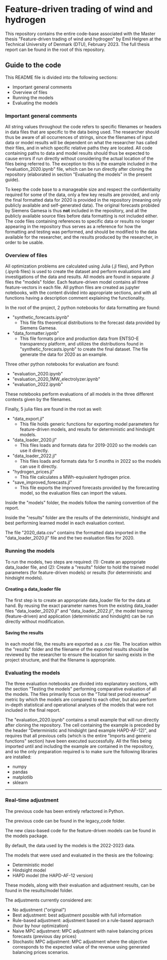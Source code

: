 # Feature-driven trading of wind and hydrogen

This repository contains the entire code-base associated with the Master thesis "Feature-driven trading of wind and hydrogen" by Emil Helgren at the Technical University of Denmark (DTU), February 2023. The full thesis report can be found in the root of this repository. 

## Guide to the code

This README file is divided into the following sections:

- Important general comments
- Overview of files
- Running the models
- Evaluating the models

### Important general comments

All string values throughout the code refers to specific filenames or headers in data files that are specific to the data being used. The researcher should thus be aware of all occurrences of strings, since the filenames of input data or model results will be dependent on what the researcher has called their files, and in which specific relative paths they are located. All code containing paths to data and model results should thus be expected to cause errors if run directly without considering the actual location of the files being referred to. The exception to this is the example included in the "evaluation_2020.ipynb" file, which can be run directly after cloning the repository (elaborated in section "Evaluating the models" in the present guide).

To keep the code base to a manageable size and respect the confidentiality required for some of the data, only a few key results are provided, and only the final formatted data for 2020 is provided in the repository (meaning only publicly available and self-generated data). The original forecasts probided by Siemens Gamesa is thus **not** included in the repository, and all the publicly available source files before data formatting is not included either. The code files containing references to specific data or results no longer appearing in the repository thus serves as a reference for how the formatting and testing was performed, and should be modified to the data available for the researcher, and the results produced by the researcher, in order to be usable.

### Overview of files

All optimization problems are calculated using Julia (.jl files), and Python (.ipynb files) is used to create the dataset and perform evaluations and investigations of the data and results. All models are found in separate .jl files the "models" folder. Each feature-driven model contains all three feature-vectors in each file. All python files are created as jupyter notebooks, with the content divided into appropriate sections, and with all functions having a description comment explaining the functionality.

In the root of the project, 2 python notebooks for data formatting are found:

- "synthetic_forecasts.ipynb"
  - This file fits theoretical distributions to the forecast data provided by Siemens Gamesa.
- "data_formatter.iypnb"
  - This file formats price and production data from ENTSO-E transparency platform, and utilizes the distributions found in "synthetic_forecasts.ipynb" to create the final dataset. The file generate the data for 2020 as an example.

Three other python notebooks for evaluation are found:

- "evaluation_2020.ipynb"
- "evaluation_2020_1MW_electrolyzer.ipynb"
- "evaluation_2022.ipynb"

These notebooks perform evaluations of all models in the three different contexts given by the filenames.

Finally, 5 julia files are found in the root as well:

- "data_export.jl"
  - This file holds generic functions for exporting model parameters for feature-driven models, and results for deterministic and hindsight models.
- "data_loader_2020.jl"
  - This files loads and formats data for 2019-2020 so the models can use it directly.
- "data_loader_2022.jl"
  - This files loads and formats data for 5 months in 2022 so the models can use it directly.
- "hydrogen_prices.jl"
  - This file calculates a MWh-equivalent hydrogen price.
- "save_improved_forecasts.jl"
  - This file exports the improved forecasts provided by the forecasting model, so the evaluation files can import the values.

Inside the "models" folder, the models follow the naming convention of the report.

Inside the "results" folder are the results of the deterministic, hindsight and best performing learned model in each evaluation context.

The file "2020_data.csv" contains the formatted data imported in the "data_loader_2020.jl" file and the two evaluation files for 2020.

### Running the models

To run the models, two steps are required: (1): Create an appropriate data_loader file, and (2): Create a "results" folder to hold the trained model parameters (for feature-driven models) or results (for deterministic and hindsight models).

#### Creating a data_loader file

The first step is to create an appropriate data_loader file for the data at hand. By reusing the exact parameter names from the existing data_loader files "data_loader_2020.jl" and "data_loader_2022.jl", the model training (feature-driven) and application (deterministic and hindsight) can be run directly without modification.

#### Saving the results

In each model file, the results are exported as a .csv file. The location within the "results" folder and the filename of the exported results should be reviewed by the researcher to ensure the location for saving exists in the project structure, and that the filename is appropriate.

### Evaluating the models

The three evaluation notebooks are divided into explanatory sections, with the section "Testing the models" performing comparative evaluation of all the models. The files primarily focus on the "Total test period revenue" metric by which the models are compared to each other, but also perform in-depth statistical and operational analyses of the models that were not included in the final report.

The "evaluation_2020.ipynb" contains a small example that will run directly after cloning the repository. The cell containing the example is preceded by the header "Deterministic and hindsight (and example HAPD-AF-12)", and requires that all previous cells (which is the entire "Imports and generic functions" section) have been executed successfully. All the files being imported until and including the example are contained in the repository, and so the only preparation required is to make sure the following libraries are installed:

- numpy
- pandas
- matplotlib
- sklearn

--------------------------------------------

### Real-time adjustment

The previous code has been entirely refactored in Python.

The previous code can be found in the legacy_code folder.

The new class-based code for the feature-driven models can be found in the models package.

By default, the data used by the models is the 2022-2023 data.

The models that were used and evaluated in the thesis are the following:

- Deterministic model
- Hindsight model
- HAPD model (the HAPD-AF-12 version)

These models, along with their evaluation and adjustment results, can be found in the results/model folder.

The adjustments currently considered are:

- No adjustment ("original")
- Best adjustment: best adjustment possible with full information
- Rule-based adjustment: adjustment based on a rule-based approach (hour by hour optimization)
- Naive MPC adjustment: MPC adjustment with naive balancing prices forecasts (previous day prices)
- Stochastic MPC adjustment: MPC adjustment where the objective corresponds to the expected value of the revenue using generated balancing prices scenarios.